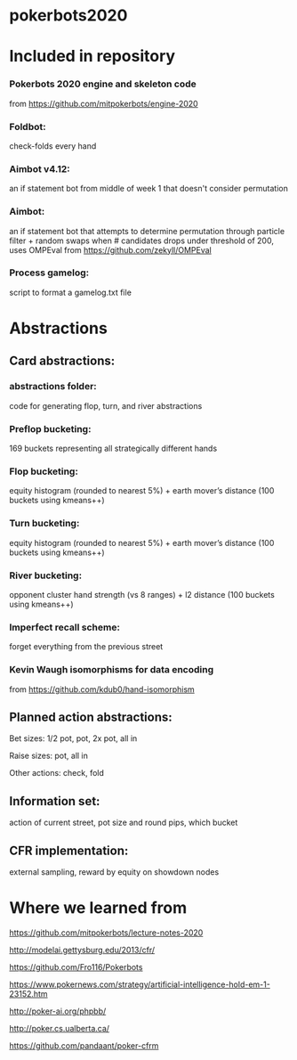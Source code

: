 # pokerbots2020

# Included in repository
### Pokerbots 2020 engine and skeleton code
from https://github.com/mitpokerbots/engine-2020

### Foldbot: 
check-folds every hand

### Aimbot v4.12:
an if statement bot from middle of week 1 that doesn't consider permutation

### Aimbot:
an if statement bot that attempts to determine permutation through particle filter + random swaps when # candidates drops under threshold of 200, uses OMPEval from https://github.com/zekyll/OMPEval

### Process gamelog:
script to format a gamelog.txt file

# Abstractions
## Card abstractions:

### abstractions folder:
code for generating flop, turn, and river abstractions

### Preflop bucketing:
169 buckets representing all strategically different hands

### Flop bucketing:
equity histogram (rounded to nearest 5%) + earth mover’s distance (100 buckets using kmeans++)

### Turn bucketing:
equity histogram (rounded to nearest 5%) + earth mover’s distance (100 buckets using kmeans++)

### River bucketing:
opponent cluster hand strength (vs 8 ranges) + l2 distance (100 buckets using kmeans++) 

### Imperfect recall scheme:
forget everything from the previous street

### Kevin Waugh isomorphisms for data encoding
from https://github.com/kdub0/hand-isomorphism

## Planned action abstractions:

Bet sizes: 1/2 pot, pot, 2x pot, all in

Raise sizes: pot, all in

Other actions: check, fold

##  Information set: 
action of current street, pot size and round pips, which bucket

## CFR implementation:
external sampling, reward by equity on showdown nodes

# Where we learned from
https://github.com/mitpokerbots/lecture-notes-2020

http://modelai.gettysburg.edu/2013/cfr/

https://github.com/Fro116/Pokerbots

https://www.pokernews.com/strategy/artificial-intelligence-hold-em-1-23152.htm

http://poker-ai.org/phpbb/

http://poker.cs.ualberta.ca/

https://github.com/pandaant/poker-cfrm
